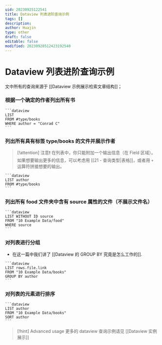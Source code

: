 ```yaml
---
uid: 20230925122541
title: Dataview 列表进阶查询示例
tags: []
description: 
author: Huajin
type: other
draft: false
editable: false
modified: 20230928512423192540
---
```


# Dataview 列表进阶查询示例

文中所有的查询来源于 [[Dataview 示例展示检索文章结构]]；

### 根据一个确定的作者列出所有书

`````示例代码
```dataview
LIST
FROM #type/books 
WHERE author = "Conrad C"
```
`````

### 列出所有具有标签 type/books 的文件并展示作者

> [!attention] 注意❗
> 在列表中，你只能附加一个输出信息（在 Field 区域）。如果想要输出更多的信息，可以考虑用 [[21 - 查询类型|表格]]，或者用 `+` 运算符拼接想要的输出。

`````示例代码
```dataview
LIST author
FROM #type/books
```
`````

### 列出所有 food 文件夹中含有 source 属性的文件（不展示文件名）

`````示例代码
```dataview
LIST WITHOUT ID source
FROM "10 Example Data/food"
WHERE source
```
`````

### 对列表进行分组

- 在这一篇中我们讲了 [[Dataview 的 GROUP BY 究竟是怎么工作的]].

`````示例代码
```dataview
LIST rows.file.link
FROM "10 Example Data/books"
GROUP BY author
```
`````

### 对列表的元素进行排序

`````示例代码
```dataview
LIST author
FROM "10 Example Data/books"
SORT author
```
`````

> [!hint] Advanced usage
> 更多的 dataview 查询示例请见 [[Dataview 实例展示]]
